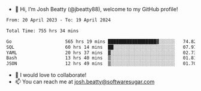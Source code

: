- 👋 Hi, I’m Josh Beatty (@jbeatty88), welcome to my GitHub profile!

<!--START_SECTION:waka-->

```txt
From: 20 April 2023 - To: 19 April 2024

Total Time: 755 hrs 34 mins

Go                    565 hrs 19 mins ██████████████████▓░░░░░░   74.82 %
SQL                   60 hrs 14 mins  ██░░░░░░░░░░░░░░░░░░░░░░░   07.97 %
YAML                  20 hrs 37 mins  ▓░░░░░░░░░░░░░░░░░░░░░░░░   02.73 %
Bash                  13 hrs 40 mins  ▒░░░░░░░░░░░░░░░░░░░░░░░░   01.81 %
JSON                  12 hrs 49 mins  ▒░░░░░░░░░░░░░░░░░░░░░░░░   01.70 %
```

<!--END_SECTION:waka-->

- 💞️ I would love to collaborate!
- 📫 You can reach me at josh.beatty@softwaresugar.com

<!---
jbeatty88/jbeatty88 is a ✨ special ✨ repository because its `README.md` (this file) appears on your GitHub profile.
You can click the Preview link to take a look at your changes.
--->
